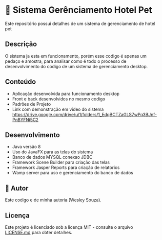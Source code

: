 # 🔗 Sistema Gerênciamento Hotel Pet

Este repositório possui detalhes de um sistema de gerenciamento de hotel pet

## Descrição

O sistema ja esta em funcionamento, porém esse codigo é apenas um pedaço e amostra, para analisar como é todo o processo de desenvolvimento do codigo de um sistema de gerenciamento desktop.

## Conteúdo
- Aplicação desenvolvida para funcionamento desktop
- Front e back desenvolvidos no mesmo codigo
- Padrões de Projeto
- Link com demonstração em video do sistema https://drive.google.com/drive/u/1/folders/1_EdqBCTZaGLS7wPq3BJnf-PnBYFNi5C2

## Desenvolvimento
- Java versão 8
- Uso do JavaFX para as telas do sistema
- Banco de dados MYSQL conexao JDBC
- Framework Scene Builder para criação das telas
- Framework Jasper Reports para criação de relatorios
- Wamp server para uso e gerenciamento do banco de dados
  
## 📝 Autor

Este codigo e de minha autoria (Wesley Souza).

## Licença

Este projeto é licenciado sob a licença MIT - consulte o arquivo [LICENSE.md](LICENSE.md) para obter detalhes.
